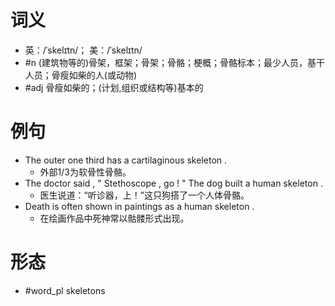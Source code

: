 # 词义
- 英：/ˈskelɪtn/； 美：/ˈskelɪtn/
- #n (建筑物等的)骨架，框架；骨架；骨骼；梗概；骨骼标本；最少人员，基干人员；骨瘦如柴的人(或动物)
- #adj 骨瘦如柴的；(计划,组织或结构等)基本的
# 例句
- The outer one third has a cartilaginous skeleton .
	- 外部1\/3为软骨性骨骼。
- The doctor said , " Stethoscope , go ! " The dog built a human skeleton .
	- 医生说道：“听诊器，上！”这只狗搭了一个人体骨骼。
- Death is often shown in paintings as a human skeleton .
	- 在绘画作品中死神常以骷髅形式出现。
# 形态
- #word_pl skeletons
